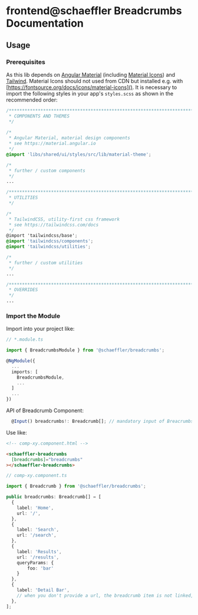 # frontend@schaeffler Breadcrumbs Documentation

## Usage

### Prerequisites

As this lib depends on [Angular Material](https://material.angular.io) (including [Material Icons](https://fonts.google.com/icons)) and [Tailwind](https://tailwindcss.com/docs). Material Icons should not used from CDN but installed e.g. with [https://fontsource.org/docs/icons/material-icons](). It is necessary to import the following styles in your app's `styles.scss` as shown in the recommended order:

``` scss
/***************************************************************************************************
 * COMPONENTS AND THEMES
 */
 
/*
 * Angular Material, material design components
 * see https://material.angular.io
 */
@import 'libs/shared/ui/styles/src/lib/material-theme';

/*
 * further / custom components
 */
...

/***************************************************************************************************
 * UTILITIES
 */

/*
 * TailwindCSS, utility-first css framework
 * see https://tailwindcss.com/docs
 */
@import 'tailwindcss/base';
@import 'tailwindcss/components';
@import 'tailwindcss/utilities';

/*
 * further / custom utilities
 */
...

/***************************************************************************************************
 * OVERRIDES
 */ 
...
```

### Import the Module

Import into your project like:

```typescript
// *.module.ts

import { BreadcrumbsModule } from '@schaeffler/breadcrumbs';

@NgModule({
  ...
  imports: [
    BreadcrumbsModule,
    ...
  ]
  ...
})
```

API of Breadcrumb Component:

```typescript
  @Input() breadcrumbs!: Breadcrumb[]; // mandatory input of Breacrumbs containing a label, a url and queryparams for routing
```

Use like:

```html
<!-- comp-xy.component.html -->

<schaeffler-breadcrumbs
  [breadcrumbs]="breadcrumbs"
></schaeffler-breadcrumbs>
```

```typescript
// comp-xy.component.ts

import { Breadcrumb } from '@schaeffler/breadcrumbs';

public breadcrumbs: Breadcrumb[] = [
  {
    label: 'Home',
    url: '/',
  },
  {
    label: 'Search',
    url: '/search',
  },
  {
    label: 'Results',
    url: '/results',
    queryParams: {
        foo: 'bar'
    }
  },
  {
    label: 'Detail Bar',
    // when you don't provide a url, the breadcrumb item is not linked, which is usually intended for the last item 
  },
];
```
